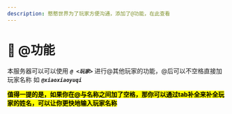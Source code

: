 ```yaml
---
description: 憨憨世界为了玩家方便沟通，添加了@功能，在此查看
---
```


# 📣 @功能

本服务器可以可以使用 _**`@ <玩家>`**_ 进行@其他玩家的功能，@后可以不空格直接加玩家名称 如 _**`@xiaoxiaoyuqi`**_

<mark style="background-color:yellow;">**值得一提的是，如果你在@与名称之间加了空格，那你可以通过tab补全来补全玩家的姓名，可以让你更快地输入玩家名称**</mark>
